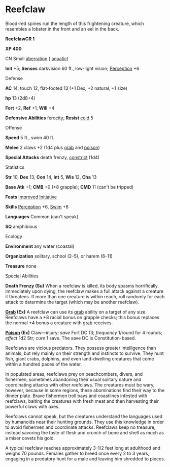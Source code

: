 # Reefclaw

Blood-red spines run the length of this frightening creature, which resembles a lobster in the front and an eel in the back.

**ReefclawCR 1**

**XP 400**

CN Small [aberration](/pathfinderRPG/prd/monsters/creatureTypes.html#_aberration) ( [aquatic](/pathfinderRPG/prd/monsters/creatureTypes.html#_aquatic-subtype))

**Init** +5; **Senses** darkvision 60 ft., low-light vision; [Perception](/pathfinderRPG/prd/additionalMonsters/../skills/perception.html#_perception) +6

Defense

**AC** 14, touch 12, flat-footed 13 (+1 Dex, +2 natural, +1 size)

**hp** 13 (2d8+4)

**Fort** +2, **Ref** +1, **Will** +4

**Defensive Abilities** ferocity; **Resist** [cold](/pathfinderRPG/prd/monsters/creatureTypes.html#_cold-subtype) 5

Offense

**Speed** 5 ft., swim 40 ft.

**Melee** 2 claws +2 (1d4 plus [grab](/pathfinderRPG/prd/monsters/universalMonsterRules.html#_grab) and [poison](/pathfinderRPG/prd/monsters/universalMonsterRules.html#_poison-(ex-or-su)))

**Special Attacks** death frenzy, [constrict](/pathfinderRPG/prd/monsters/universalMonsterRules.html#_constrict) (1d4)

Statistics

**Str** 10, **Dex** 13, **Con** 14, **Int** 5, **Wis** 12, **Cha** 13

**Base Atk** +1; **CMB** +0 (+8 grapple); **CMD** 11 (can't be tripped)

**Feats** [Improved Initiative](/pathfinderRPG/prd/additionalMonsters/../feats.html#_improved-initiative)

**Skills** [Perception](/pathfinderRPG/prd/additionalMonsters/../skills/perception.html#_perception) +6, [Swim](/pathfinderRPG/prd/additionalMonsters/../skills/swim.html#_swim) +8

**Languages** Common (can't speak)

**SQ** amphibious

Ecology

**Environment** any water (coastal)

**Organization** solitary, school (2–5), or harem (6–11)

**Treasure** none

Special Abilities

**Death Frenzy (Su)** When a reefclaw is killed, its body spasms horrifically. Immediately upon dying, the reefclaw makes a full attack against a creature it threatens. If more than one creature is within reach, roll randomly for each attack to determine the target (which may be another reefclaw).

**[Grab](/pathfinderRPG/prd/monsters/universalMonsterRules.html#_grab) (Ex)** A reefclaw can use its [grab](/pathfinderRPG/prd/monsters/universalMonsterRules.html#_grab) ability on a target of any size. Reefclaws have a +8 racial bonus on grapple checks; this bonus replaces the normal +4 bonus a creature with [grab](/pathfinderRPG/prd/monsters/universalMonsterRules.html#_grab) receives.

**[Poison](/pathfinderRPG/prd/monsters/universalMonsterRules.html#_poison-(ex-or-su)) (Ex)** Claw—injury; _save_ Fort DC 13; _frequency_ 1/round for 4 rounds; _effect_ 1d2 Str; _cure_ 1 save. The save DC is Constitution-based.

Reefclaws are vicious predators. They possess greater intelligence than animals, but rely mainly on their strength and instincts to survive. They hunt fish, giant crabs, dolphins, and even land-dwelling creatures that come within a hundred paces of the water.

In populated areas, reefclaws prey on beachcombers, divers, and fishermen, sometimes abandoning their usual solitary nature and coordinating attacks with other reefclaws. The creatures must be wary, however, because in some regions, these abominations find their way to the dinner plate. Brave fishermen troll bays and coastlines infested with reefclaws, baiting the creatures with fresh meat and then harvesting their powerful claws with axes.

Reefclaws cannot speak, but the creatures understand the languages used by humanoids near their hunting grounds. They use this knowledge in order to avoid fishermen and coordinate attacks. Reefclaws keep no treasure, instead savoring the taste of flesh and crunch of bone and shell as much as a miser covets his gold.

A typical reefclaw reaches approximately 3-1/2 feet long at adulthood and weighs 70 pounds. Females gather to breed once every 2 to 3 years, engaging in a predatory hunt for a male and leaving him shredded to pieces.

